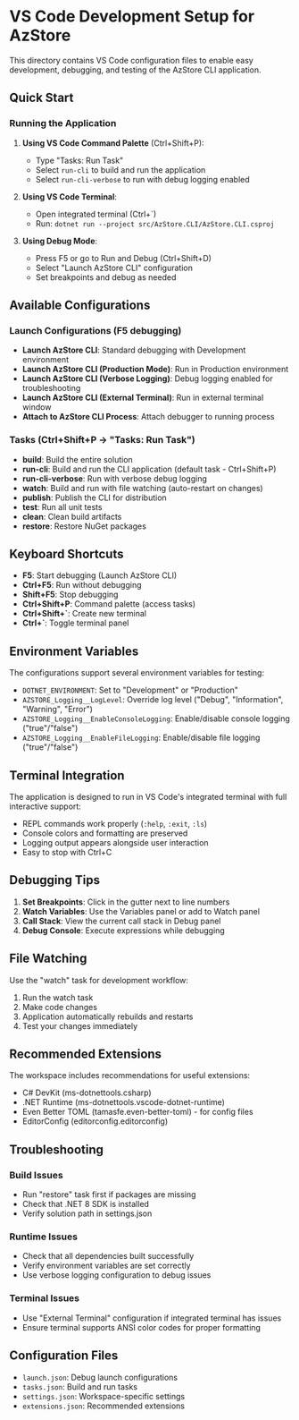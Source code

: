 # VS Code Development Setup for AzStore

This directory contains VS Code configuration files to enable easy development, debugging, and testing of the AzStore CLI application.

## Quick Start

### Running the Application

1. **Using VS Code Command Palette** (Ctrl+Shift+P):
   - Type "Tasks: Run Task"
   - Select `run-cli` to build and run the application
   - Select `run-cli-verbose` to run with debug logging enabled

2. **Using VS Code Terminal**:
   - Open integrated terminal (Ctrl+`)
   - Run: `dotnet run --project src/AzStore.CLI/AzStore.CLI.csproj`

3. **Using Debug Mode**:
   - Press F5 or go to Run and Debug (Ctrl+Shift+D)
   - Select "Launch AzStore CLI" configuration
   - Set breakpoints and debug as needed

## Available Configurations

### Launch Configurations (F5 debugging)

- **Launch AzStore CLI**: Standard debugging with Development environment
- **Launch AzStore CLI (Production Mode)**: Run in Production environment
- **Launch AzStore CLI (Verbose Logging)**: Debug logging enabled for troubleshooting
- **Launch AzStore CLI (External Terminal)**: Run in external terminal window
- **Attach to AzStore CLI Process**: Attach debugger to running process

### Tasks (Ctrl+Shift+P → "Tasks: Run Task")

- **build**: Build the entire solution
- **run-cli**: Build and run the CLI application (default task - Ctrl+Shift+P)
- **run-cli-verbose**: Run with verbose debug logging
- **watch**: Build and run with file watching (auto-restart on changes)
- **publish**: Publish the CLI for distribution
- **test**: Run all unit tests
- **clean**: Clean build artifacts
- **restore**: Restore NuGet packages

## Keyboard Shortcuts

- **F5**: Start debugging (Launch AzStore CLI)
- **Ctrl+F5**: Run without debugging
- **Shift+F5**: Stop debugging
- **Ctrl+Shift+P**: Command palette (access tasks)
- **Ctrl+Shift+`**: Create new terminal
- **Ctrl+`**: Toggle terminal panel

## Environment Variables

The configurations support several environment variables for testing:

- `DOTNET_ENVIRONMENT`: Set to "Development" or "Production"
- `AZSTORE_Logging__LogLevel`: Override log level ("Debug", "Information", "Warning", "Error")
- `AZSTORE_Logging__EnableConsoleLogging`: Enable/disable console logging ("true"/"false")
- `AZSTORE_Logging__EnableFileLogging`: Enable/disable file logging ("true"/"false")

## Terminal Integration

The application is designed to run in VS Code's integrated terminal with full interactive support:

- REPL commands work properly (`:help`, `:exit`, `:ls`)
- Console colors and formatting are preserved
- Logging output appears alongside user interaction
- Easy to stop with Ctrl+C

## Debugging Tips

1. **Set Breakpoints**: Click in the gutter next to line numbers
2. **Watch Variables**: Use the Variables panel or add to Watch panel
3. **Call Stack**: View the current call stack in Debug panel
4. **Debug Console**: Execute expressions while debugging

## File Watching

Use the "watch" task for development workflow:
1. Run the watch task
2. Make code changes
3. Application automatically rebuilds and restarts
4. Test your changes immediately

## Recommended Extensions

The workspace includes recommendations for useful extensions:
- C# DevKit (ms-dotnettools.csharp)
- .NET Runtime (ms-dotnettools.vscode-dotnet-runtime)
- Even Better TOML (tamasfe.even-better-toml) - for config files
- EditorConfig (editorconfig.editorconfig)

## Troubleshooting

### Build Issues
- Run "restore" task first if packages are missing
- Check that .NET 8 SDK is installed
- Verify solution path in settings.json

### Runtime Issues
- Check that all dependencies built successfully
- Verify environment variables are set correctly
- Use verbose logging configuration to debug issues

### Terminal Issues
- Use "External Terminal" configuration if integrated terminal has issues
- Ensure terminal supports ANSI color codes for proper formatting

## Configuration Files

- `launch.json`: Debug launch configurations
- `tasks.json`: Build and run tasks
- `settings.json`: Workspace-specific settings
- `extensions.json`: Recommended extensions